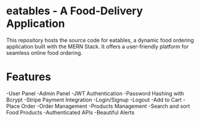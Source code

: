 # eatables - A Food-Delivery Application
This repository hosts the source code for eatables, a dynamic food ordering application built with the MERN Stack. It offers a user-friendly platform for seamless online food ordering.

# Features
-User Panel
-Admin Panel
-JWT Authentication
-Password Hashing with Bcrypt
-Stripe Payment Integration
-Login/Signup
-Logout
-Add to Cart
-Place Order
-Order Management
-Products Management
-Search and sort Food Products
-Authenticated APIs
-Beautiful Alerts
